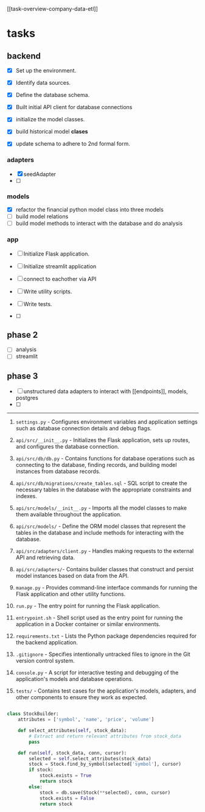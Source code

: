 [[task-overview-company-data-etl]]

# tasks

## backend
- [x] Set up the environment.
- [x] Identify data sources.
- [x] Define the database schema.
- [x] Built initial API client for database connections
- [x] initialize the model classes.
- [x] build historical model **clases**
- [x] update schema to adhere to 2nd formal form. 


### adapters
- [x] seedAdapter
- [ ] 
### models
- [x] refactor the financial python model class into three models
- [ ] build model relations
- [ ] build model methods to interact with the database and do analysis

### app
- [ ] Initialize Flask application.
- [ ] Initialize streamlit application
- [ ] connect to eachother via API

- [ ] Write utility scripts.
- [ ] Write tests.
- [ ] 

## phase 2
- [ ] analysis 
- [ ] streamlit

## phase 3
- [ ] unstructured data adapters to interact with [[endpoints]], models, postgres
- [ ] 


---

1. `settings.py` - Configures environment variables and application settings such as database connection details and debug flags.

2. `api/src/__init__.py` - Initializes the Flask application, sets up routes, and configures the database connection.

3. `api/src/db/db.py` - Contains functions for database operations such as connecting to the database, finding records, and building model instances from database records.

4. `api/src/db/migrations/create_tables.sql` - SQL script to create the necessary tables in the database with the appropriate constraints and indexes.

5. `api/src/models/__init__.py` - Imports all the model classes to make them available throughout the application.

6. `api/src/models/` - Define the ORM model classes that represent the tables in the database and include methods for interacting with the database.

7. `api/src/adapters/client.py` - Handles making requests to the external API and retrieving data.

8. `api/src/adapters/`- Contains builder classes that construct and persist model instances based on data from the API.

9. `manage.py` - Provides command-line interface commands for running the Flask application and other utility functions.

10. `run.py` - The entry point for running the Flask application.

11. `entrypoint.sh` - Shell script used as the entry point for running the application in a Docker container or similar environments.

12. `requirements.txt` - Lists the Python package dependencies required for the backend application.

13. `.gitignore` - Specifies intentionally untracked files to ignore in the Git version control system.

14. `console.py` - A script for interactive testing and debugging of the application's models and database operations.

15. `tests/` - Contains test cases for the application's models, adapters, and other components to ensure they work as expected.



```python

class StockBuilder:
    attributes = ['symbol', 'name', 'price', 'volume']

    def select_attributes(self, stock_data):
        # Extract and return relevant attributes from stock_data
        pass

    def run(self, stock_data, conn, cursor):
        selected = self.select_attributes(stock_data)
        stock = Stock.find_by_symbol(selected['symbol'], cursor)
        if stock:
            stock.exists = True
            return stock
        else:
            stock = db.save(Stock(**selected), conn, cursor)
            stock.exists = False
            return stock
```
